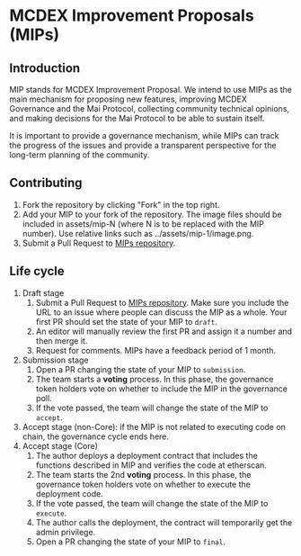 # MCDEX Improvement Proposals (MIPs) 

## Introduction

MIP stands for MCDEX Improvement Proposal. We intend to use MIPs as the main mechanism for proposing new features, improving MCDEX Governance and the Mai Protocol, collecting community technical opinions, and making decisions for the Mai Protocol to be able to sustain itself.

It is important to provide a governance mechanism, while MIPs can track the progress of the issues and provide a transparent perspective for the long-term planning of the community.

## Contributing

1. Fork the repository by clicking "Fork" in the top right.
2. Add your MIP to your fork of the repository. The image files should be included in assets/mip-N (where N is to be replaced with the MIP number). Use relative links such as ../assets/mip-1/image.png.
3. Submit a Pull Request to [MIPs repository](https://github.com/mcdexio/mips).

## Life cycle

1. Draft stage
   1. Submit a Pull Request to [MIPs repository](https://github.com/mcdexio/mips). Make sure you include the URL to an issue where people can discuss the MIP as a whole. Your first PR should set the state of your MIP to `draft`.
   2. An editor will manually review the first PR and assign it a number and then merge it.
   3. Request for comments. MIPs have a feedback period of 1 month.
2. Submission stage
   1. Open a PR changing the state of your MIP to `submission`.
   2. The team starts a **voting** process. In this phase, the governance token holders vote on whether to include the MIP in the governance poll.
   3. If the vote passed, the team will change the state of the MIP to `accept`.
3. Accept stage (non-Core): if the MIP is not related to executing code on chain, the governance cycle ends here.
4. Accept stage (Core)
   1. The author deploys a deployment contract that includes the functions described in MIP and verifies the code at etherscan.
   2. The team starts the 2nd **voting** process. In this phase, the governance token holders vote on whether to execute the deployment code.
   3. If the vote passed, the team will change the state of the MIP to `execute`.
   4. The author calls the deployment, the contract will temporarily get the admin privilege.
   5. Open a PR changing the state of your MIP to `final`.
    
